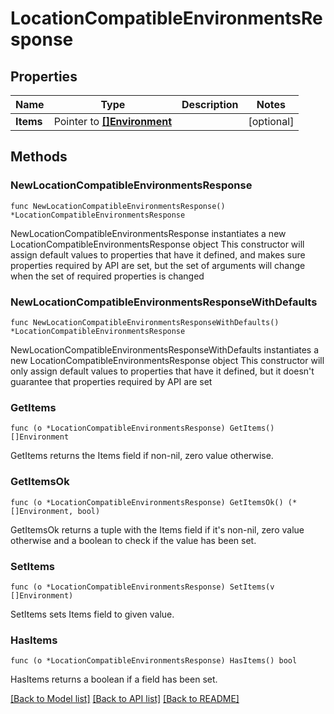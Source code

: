 # LocationCompatibleEnvironmentsResponse

## Properties

Name | Type | Description | Notes
------------ | ------------- | ------------- | -------------
**Items** | Pointer to [**[]Environment**](Environment.md) |  | [optional] 

## Methods

### NewLocationCompatibleEnvironmentsResponse

`func NewLocationCompatibleEnvironmentsResponse() *LocationCompatibleEnvironmentsResponse`

NewLocationCompatibleEnvironmentsResponse instantiates a new LocationCompatibleEnvironmentsResponse object
This constructor will assign default values to properties that have it defined,
and makes sure properties required by API are set, but the set of arguments
will change when the set of required properties is changed

### NewLocationCompatibleEnvironmentsResponseWithDefaults

`func NewLocationCompatibleEnvironmentsResponseWithDefaults() *LocationCompatibleEnvironmentsResponse`

NewLocationCompatibleEnvironmentsResponseWithDefaults instantiates a new LocationCompatibleEnvironmentsResponse object
This constructor will only assign default values to properties that have it defined,
but it doesn't guarantee that properties required by API are set

### GetItems

`func (o *LocationCompatibleEnvironmentsResponse) GetItems() []Environment`

GetItems returns the Items field if non-nil, zero value otherwise.

### GetItemsOk

`func (o *LocationCompatibleEnvironmentsResponse) GetItemsOk() (*[]Environment, bool)`

GetItemsOk returns a tuple with the Items field if it's non-nil, zero value otherwise
and a boolean to check if the value has been set.

### SetItems

`func (o *LocationCompatibleEnvironmentsResponse) SetItems(v []Environment)`

SetItems sets Items field to given value.

### HasItems

`func (o *LocationCompatibleEnvironmentsResponse) HasItems() bool`

HasItems returns a boolean if a field has been set.


[[Back to Model list]](../README.md#documentation-for-models) [[Back to API list]](../README.md#documentation-for-api-endpoints) [[Back to README]](../README.md)


